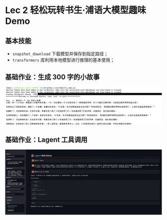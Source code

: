 # Lec 2 轻松玩转书生·浦语大模型趣味 Demo

## 基本技能

+ `snapshot_download` 下载模型并保存到指定路径；
+ `transformers` 库利用本地模型进行推理的基本使用；

## 基础作业：生成 300 字的小故事

![alt text](pic/2.1.png)

## 基础作业：Lagent 工具调用

![alt text](pic/2.2.png)